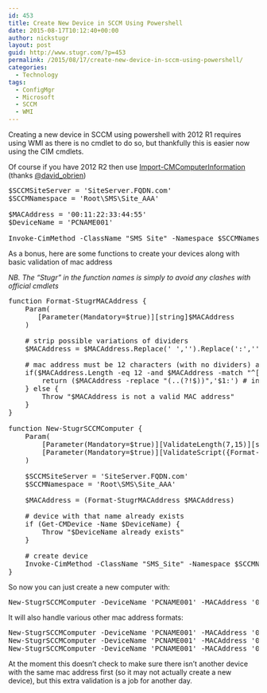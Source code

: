 ```yaml
---
id: 453
title: Create New Device in SCCM Using Powershell
date: 2015-08-17T10:12:40+00:00
author: nickstugr
layout: post
guid: http://www.stugr.com/?p=453
permalink: /2015/08/17/create-new-device-in-sccm-using-powershell/
categories:
  - Technology
tags:
  - ConfigMgr
  - Microsoft
  - SCCM
  - WMI
---
```

Creating a new device in SCCM using powershell with 2012 R1 requires using WMI as there is no cmdlet to do so, but thankfully this is easier now using the CIM cmdlets.

Of course if you have 2012 R2 then use [Import-CMComputerInformation](https://technet.microsoft.com/en-us/library/jj821991(v=sc.20).aspx) (thanks [@david_obrien](http://www.twitter.com/david_obrien))

<pre>$SCCMSiteServer = 'SiteServer.FQDN.com'
$SCCMNamespace = 'Root\SMS\Site_AAA'

$MACAddress = '00:11:22:33:44:55'
$DeviceName = 'PCNAME001'

Invoke-CimMethod -ClassName "SMS_Site" -Namespace $SCCMNamespace -ComputerName $SCCMSiteServer -MethodName 'ImportMachineEntry' -Arguments @{ MACAddress = $MACAddress; NetbiosName = $DeviceName }</pre>

As a bonus, here are some functions to create your devices along with basic validation of mac address

_NB. The “Stugr” in the function names is simply to avoid any clashes with official cmdlets_

<pre>function Format-StugrMACAddress {
    Param(
       [Parameter(Mandatory=$true)][string]$MACAddress
    )

    # strip possible variations of dividers
    $MACAddress = $MACAddress.Replace(' ','').Replace(':','').Replace('-','')

    # mac address must be 12 characters (with no dividers) and hexadecimal
    if($MACAddress.Length -eq 12 -and $MACAddress -match "^[A-Fa-f0-9]+$") {
        return ($MACAddress -replace "(..(?!$))",'$1:') # insert : every 2 characters except if they are the last 2 characters
    } else {
        Throw "$MACAddress is not a valid MAC address"
    }
}

function New-StugrSCCMComputer {
    Param(
        [Parameter(Mandatory=$true)][ValidateLength(7,15)][string]$DeviceName,
        [Parameter(Mandatory=$true)][ValidateScript({Format-StugrMACAddress $_})][string]$MACAddress
    )

    $SCCMSiteServer = 'SiteServer.FQDN.com'
    $SCCMNamespace = 'Root\SMS\Site_AAA'

    $MACAddress = (Format-StugrMACAddress $MACAddress)

    # device with that name already exists
    if (Get-CMDevice -Name $DeviceName) {
        Throw "$DeviceName already exists"
    }

    # create device
    Invoke-CimMethod -ClassName "SMS_Site" -Namespace $SCCMNamespace -ComputerName $SCCMSiteServer -MethodName 'ImportMachineEntry' -Arguments @{ MACAddress = $MACAddress; NetbiosName = $DeviceName }
}
</pre>

So now you can just create a new computer with:

<pre>New-StugrSCCMComputer -DeviceName 'PCNAME001' -MACAddress '00:11:22:33:44:55'</pre>

It will also handle various other mac address formats:

<pre>New-StugrSCCMComputer -DeviceName 'PCNAME001' -MACAddress '00 11 22 33 44 55'
New-StugrSCCMComputer -DeviceName 'PCNAME001' -MACAddress '00-11-22-33-44-55'
New-StugrSCCMComputer -DeviceName 'PCNAME001' -MACAddress '001122334455'</pre>

At the moment this doesn’t check to make sure there isn’t another device with the same mac address first (so it may not actually create a new device), but this extra validation is a job for another day.
